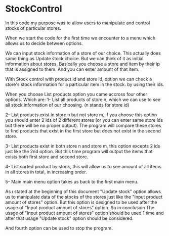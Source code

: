 # StockControl

In this code my purpose was to allow users to manipulate and control stocks of particular stores.

When we start the code for the first time we encounter to a menu which allows us to decide between options.

We can input stock information of a store of our choice. This actually does same thing as Update stock choice. But we can think of it as initial information about stores. Basically you choose a store and item by their ip that is assigned to them. And you can enter amount of that item.

With Stock control with product id and store id, option we can check a store's stock information for a particular item in the stock. by using their ids.

When you choose List products option you came accross four other options. Which are:
  1- List all products of store n, which we can use to see all stock information of our choosing. (n stands for store id)
  
  2- List products exist in store n but not store m, if you choose this option you should enter 2 ids of 2 different stores (or you can enter same store ids but there will be no proper output). The program will compare these stores to find products that exist in the first store but does not exist in the second store.
  
  3- List products exist in both store n and store m, this option excepts 2 ids just like the 2nd option. But this time program will output the items that exists both first store and second store.

  4- List sorted product by stock, this will allow us to see amount of all items in all stores in total, in increasing order.
  
  5- Main main menu option takes us back to the first main menu.
  
 As ı stated at the beginning of this document "Update stock" option allows us to manipulate data of the stocks of the stores just like the "Input product amount of stores" option. But this option is designed to be used after the usage of "Input product amount of stores" option. So in conclusion The usage of "Input product amount of stores" option should be used 1 time and after that usage "Update stock" option should be considered.
 
 And fourth option can be used to stop the program.
